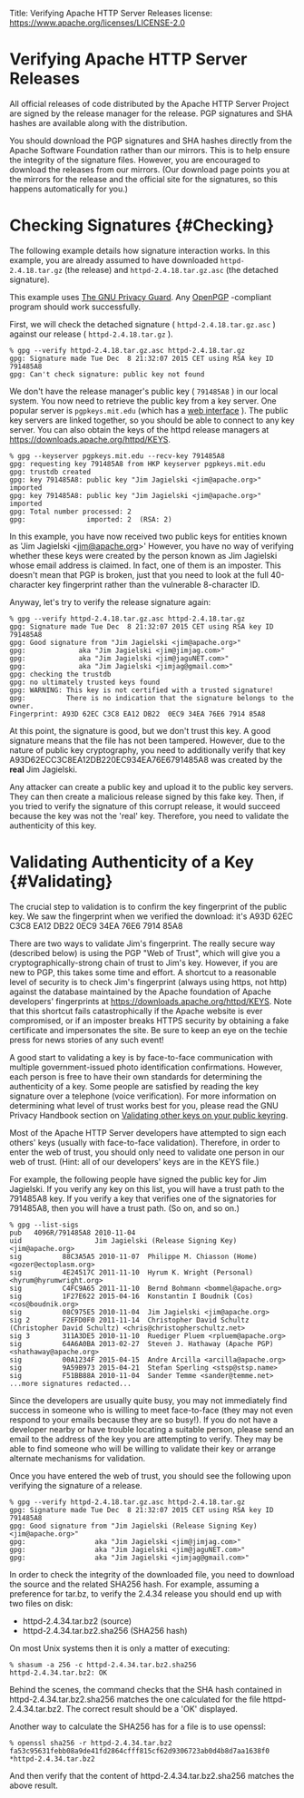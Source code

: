 Title: Verifying Apache HTTP Server Releases
license: https://www.apache.org/licenses/LICENSE-2.0

# Verifying Apache HTTP Server Releases

All official releases of code distributed by the Apache HTTP Server Project
are signed by the release manager for the release. PGP signatures and SHA
hashes are available along with the distribution.

You should download the PGP signatures and SHA hashes directly from the
Apache Software Foundation rather than our mirrors. This is to help ensure
the integrity of the signature files. However, you are encouraged to
download the releases from our mirrors. (Our download page points you at
the mirrors for the release and the official site for the signatures, so
this happens automatically for you.)

# Checking Signatures  {#Checking}

The following example details how signature interaction works. In this
example, you are already assumed to have downloaded `httpd-2.4.18.tar.gz`
(the release) and `httpd-2.4.18.tar.gz.asc` (the detached signature).

This example uses [The GNU Privacy Guard](http://www.gnupg.org/). Any
[OpenPGP](http://www.openpgp.org/) -compliant program should work
successfully.

First, we will check the detached signature ( `httpd-2.4.18.tar.gz.asc` )
against our release ( `httpd-2.4.18.tar.gz` ).

    % gpg --verify httpd-2.4.18.tar.gz.asc httpd-2.4.18.tar.gz
    gpg: Signature made Tue Dec  8 21:32:07 2015 CET using RSA key ID 791485A8
    gpg: Can't check signature: public key not found

We don't have the release manager's public key ( `791485A8` ) in our local
system. You now need to retrieve the public key from a key server. One
popular server is `pgpkeys.mit.edu` (which has a [web
interface](http://pgp.mit.edu/) ). The public key servers are linked
together, so you should be able to connect to any key server. You can
also obtain the keys of the httpd release managers at
<https://downloads.apache.org/httpd/KEYS>.

    % gpg --keyserver pgpkeys.mit.edu --recv-key 791485A8
    gpg: requesting key 791485A8 from HKP keyserver pgpkeys.mit.edu
    gpg: trustdb created
    gpg: key 791485A8: public key "Jim Jagielski <jim@apache.org>" imported
    gpg: key 791485A8: public key "Jim Jagielski <jim@apache.org>" imported
    gpg: Total number processed: 2
    gpg:               imported: 2  (RSA: 2)

In this example, you have now received two public keys for entities known
as 'Jim Jagielski &lt;jim@apache.org&gt;' However, you have no way of
verifying whether these keys were created by the person known as Jim
Jagielski whose email address is claimed.  In fact, one of them is
an imposter.  This doesn't mean that PGP is broken, just that you need to
look at the full 40-character key fingerprint rather than the vulnerable
8-character ID.

Anyway, let's try to verify the release signature again:

    % gpg --verify httpd-2.4.18.tar.gz.asc httpd-2.4.18.tar.gz
    gpg: Signature made Tue Dec  8 21:32:07 2015 CET using RSA key ID 791485A8
    gpg: Good signature from "Jim Jagielski <jim@apache.org>"
    gpg:		     aka "Jim Jagielski <jim@jimjag.com>"
    gpg:             aka "Jim Jagielski <jim@jaguNET.com>"
    gpg:             aka "Jim Jagielski <jimjag@gmail.com>"
    gpg: checking the trustdb
    gpg: no ultimately trusted keys found
    gpg: WARNING: This key is not certified with a trusted signature!
    gpg:	      There is no indication that the signature belongs to the
    owner.
    Fingerprint: A93D 62EC C3C8 EA12 DB22  0EC9 34EA 76E6 7914 85A8

At this point, the signature is good, but we don't trust this key. A good
signature means that the file has not been tampered. However, due to the
nature of public key cryptography, you need to additionally verify that key
A93D62ECC3C8EA12DB220EC934EA76E6791485A8 was created by the **real**
Jim Jagielski.

Any attacker can create a public key and upload it to the public key
servers. They can then create a malicious release signed by this fake key.
Then, if you tried to verify the signature of this corrupt release, it
would succeed because the key was not the 'real' key. Therefore, you need
to validate the authenticity of this key.

# Validating Authenticity of a Key  {#Validating}

The crucial step to validation is to confirm the key fingerprint of the
public key.  We saw the fingerprint when we verified the download: it's
A93D 62EC C3C8 EA12 DB22  0EC9 34EA 76E6 7914 85A8

There are two ways to validate Jim's fingerprint.  The really secure way
(described below) is using the PGP "Web of Trust", which will give
you a cryptographically-strong chain of trust to Jim's key.
However, if you are new to PGP, this takes some time and effort.
A shortcut to a reasonable level of security is to check Jim's
fingerprint (always using https, not http) against the database
maintained by the Apache foundation of Apache developers' fingerprints
at <https://downloads.apache.org/httpd/KEYS>.
Note that this shortcut fails catastrophically if the Apache website is
ever compromised, or if an imposter breaks HTTPS security by obtaining
a fake certificate and impersonates the site.  Be sure to keep an eye
on the techie press for news stories of any such event!

A good start to validating a key is by face-to-face communication with
multiple government-issued photo identification confirmations. However,
each person is free to have their own standards for determining the
authenticity of a key. Some people are satisfied by reading the key
signature over a telephone (voice verification). For more information on
determining what level of trust works best for you, please read the GNU
Privacy Handbook section on [Validating other keys on your public
keyring](http://www.gnupg.org/gph/en/manual.html#AEN335).

Most of the Apache HTTP Server developers have attempted to sign each
others' keys (usually with face-to-face validation). Therefore, in order to
enter the web of trust, you should only need to validate one person in our
web of trust. (Hint: all of our developers' keys are in the KEYS file.)

For example, the following people have signed the public key for Jim Jagielski. 
If you verify any key on this list, you will have a trust path to
the 791485A8 key. If you verify a key that verifies one of the signatories
for 791485A8, then you will have a trust path. (So on, and so on.)

    % gpg --list-sigs 
    pub   4096R/791485A8 2010-11-04
    uid                  Jim Jagielski (Release Signing Key) <jim@apache.org>
    sig          88C3A5A5 2010-11-07  Philippe M. Chiasson (Home) <gozer@ectoplasm.org>
    sig          4E24517C 2011-11-10  Hyrum K. Wright (Personal) <hyrum@hyrumwright.org>
    sig          C4FC9A65 2011-11-10  Bernd Bohmann <bommel@apache.org>
    sig          1F27E622 2015-04-16  Konstantin I Boudnik (Cos) <cos@boudnik.org>
    sig          08C975E5 2010-11-04  Jim Jagielski <jim@apache.org>
    sig 2        F2EFD0F0 2011-11-14  Christopher David Schultz (Christopher David Schultz) <chris@christopherschultz.net>
    sig 3        311A3DE5 2010-11-10  Ruediger Pluem <rpluem@apache.org>
    sig          64A6A0BA 2013-02-27  Steven J. Hathaway (Apache PGP) <shathaway@apache.org>
    sig          00A1234F 2015-04-15  Andre Arcilla <arcilla@apache.org>
    sig          9A59B973 2015-04-21  Stefan Sperling <stsp@stsp.name>
    sig          F51BB88A 2010-11-04  Sander Temme <sander@temme.net>
    ...more signatures redacted...

Since the developers are usually quite busy, you may not immediately find
success in someone who is willing to meet face-to-face (they may not even
respond to your emails because they are so busy!). If you do not have a
developer nearby or have trouble locating a suitable person, please send an
email to the address of the key you are attempting to verify. They may be
able to find someone who will be willing to validate their key or arrange
alternate mechanisms for validation.

Once you have entered the web of trust, you should see the following upon
verifying the signature of a release.

    % gpg --verify httpd-2.4.18.tar.gz.asc httpd-2.4.18.tar.gz
    gpg: Signature made Tue Dec  8 21:32:07 2015 CET using RSA key ID 791485A8
    gpg: Good signature from "Jim Jagielski (Release Signing Key) <jim@apache.org>"
    gpg:                 aka "Jim Jagielski <jim@jimjag.com>"
    gpg:                 aka "Jim Jagielski <jim@jaguNET.com>"
    gpg:                 aka "Jim Jagielski <jimjag@gmail.com>"

In order to check the integrity of the downloaded file, you need to download the source and the related SHA256
hash. For example, assuming a preference for tar.bz, to verify the 2.4.34 release you should end up with two files on disk:
  
  * httpd-2.4.34.tar.bz2 (source)
  * httpd-2.4.34.tar.bz2.sha256 (SHA256 hash)

On most Unix systems then it is only a matter of executing: 

    % shasum -a 256 -c httpd-2.4.34.tar.bz2.sha256
    httpd-2.4.34.tar.bz2: OK

Behind the scenes, the command checks that the SHA hash contained in httpd-2.4.34.tar.bz2.sha256 matches the one
calculated for the file httpd-2.4.34.tar.bz2. The correct result should be a 'OK' displayed.

Another way to calculate the SHA256 has for a file is to use openssl:

    % openssl sha256 -r httpd-2.4.34.tar.bz2
    fa53c95631febb08a9de41fd2864cfff815cf62d9306723ab0d4b8d7aa1638f0 *httpd-2.4.34.tar.bz2

And then verify that the content of httpd-2.4.34.tar.bz2.sha256 matches the above result.
